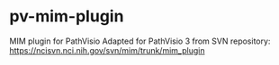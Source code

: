 pv-mim-plugin
=============

MIM plugin for PathVisio
Adapted for PathVisio 3 from SVN repository: https://ncisvn.nci.nih.gov/svn/mim/trunk/mim_plugin
